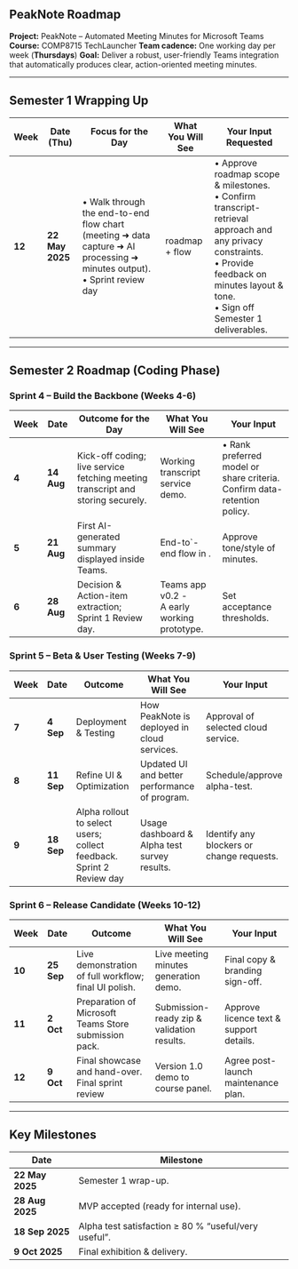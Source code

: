 ## PeakNote Roadmap

**Project:** PeakNote – Automated Meeting Minutes for Microsoft Teams
**Course:** COMP8715 TechLauncher
**Team cadence:** One working day per week (**Thursdays**)
**Goal:** Deliver a robust, user-friendly Teams integration that automatically produces clear, action-oriented meeting minutes.

------

## Semester 1 Wrapping Up 

| Week   | Date (Thu)      | Focus for the Day                                            | What You Will See | Your Input Requested                                         |
| ------ | --------------- | ------------------------------------------------------------ | ----------------- | ------------------------------------------------------------ |
| **12** | **22 May 2025** | • Walk through the end-to-end flow chart (meeting ➜ data capture ➜ AI processing ➜ minutes output).<br />• Sprint review day | roadmap + flow    | • Approve roadmap scope & milestones.<br />• Confirm transcript-retrieval approach and any privacy constraints.<br />• Provide feedback on minutes layout & tone. <br />• Sign off Semester 1 deliverables. |

------

## Semester 2 Roadmap (Coding Phase)

### Sprint 4 – Build the Backbone (Weeks 4-6)

| Week  | Date       | Outcome for the Day                                          | What You Will See                                | Your Input                                                   |
| ----- | ---------- | ------------------------------------------------------------ | ------------------------------------------------ | ------------------------------------------------------------ |
| **4** | **14 Aug** | Kick-off coding; live service fetching meeting transcript and storing securely. | Working transcript service demo.                 | • Rank preferred model or share criteria.<br />Confirm data-retention policy. |
| **5** | **21 Aug** | First AI-generated summary displayed inside Teams.           | End-to`-end flow in .                            | Approve tone/style of minutes.                               |
| **6** | **28 Aug** | Decision & Action-item extraction; <br />Sprint 1 Review day. | Teams app v0.2 -<br />A early working prototype. | Set acceptance thresholds.                                   |

### Sprint 5 – Beta & User Testing (Weeks 7-9)

| Week  | Date       | Outcome                                                      | What You Will See                             | Your Input                                |
| ----- | ---------- | ------------------------------------------------------------ | --------------------------------------------- | ----------------------------------------- |
| **7** | **4 Sep**  | Deployment & Testing                                         | How PeakNote is deployed in cloud services.   | Approval of selected cloud service.       |
| **8** | **11 Sep** | Refine UI & Optimization                                     | Updated UI and better performance of program. | Schedule/approve alpha-test.              |
| **9** | **18 Sep** | Alpha rollout to select users; collect feedback.<br />Sprint 2 Review day | Usage dashboard & Alpha test survey results.  | Identify any blockers or change requests. |

### Sprint 6 – Release Candidate (Weeks 10-12)

| Week   | Date       | Outcome                                                | What You Will See                          | Your Input                              |
| ------ | ---------- | ------------------------------------------------------ | ------------------------------------------ | --------------------------------------- |
| **10** | **25 Sep** | Live demonstration of full workflow; final UI polish.  | Live meeting minutes generation demo.      | Final copy & branding sign-off.         |
| **11** | **2 Oct**  | Preparation of Microsoft Teams Store submission pack.  | Submission-ready zip & validation results. | Approve licence text & support details. |
| **12** | **9 Oct**  | Final showcase and hand-over.<br />Final sprint review | Version 1.0 demo to course panel.          | Agree post-launch maintenance plan.     |

------

## Key Milestones

| Date            | Milestone                                            |
| --------------- | ---------------------------------------------------- |
| **22 May 2025** | Semester 1 wrap-up.                                  |
| **28 Aug 2025** | MVP accepted (ready for internal use).               |
| **18 Sep 2025** | Alpha test satisfaction ≥ 80 % “useful/very useful”. |
| **9 Oct 2025**  | Final exhibition & delivery.                         |

